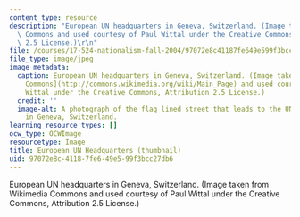```yaml
---
content_type: resource
description: "European UN headquarters in Geneva, Switzerland. (Image taken from Wikimedia\
  \ Commons and used courtesy of Paul Wittal under the Creative Commons, Attribution\
  \ 2.5 License.)\r\n"
file: /courses/17-524-nationalism-fall-2004/97072e8c41187fe649e599f3bcc27db6_17-524f04-th.jpg
file_type: image/jpeg
image_metadata:
  caption: European UN headquarters in Geneva, Switzerland. (Image taken from [Wikimedia
    Commons](http://commons.wikimedia.org/wiki/Main_Page) and used courtesy of Paul
    Wittal under the Creative Commons, Attribution 2.5 License.)
  credit: ''
  image-alt: A photograph of the flag lined street that leads to the UN headquarters
    in Geneva, Switzerland.
learning_resource_types: []
ocw_type: OCWImage
resourcetype: Image
title: European UN Headquarters (thumbnail)
uid: 97072e8c-4118-7fe6-49e5-99f3bcc27db6
---
```

European UN headquarters in Geneva, Switzerland. (Image taken from Wikimedia Commons and used courtesy of Paul Wittal under the Creative Commons, Attribution 2.5 License.)


